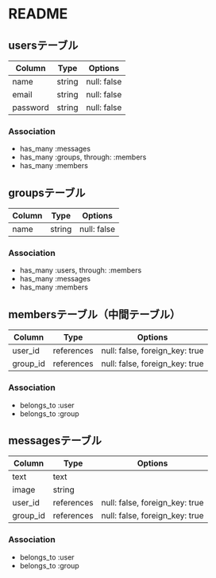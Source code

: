 # README

## usersテーブル
|Column|Type|Options|
|------|----|-------|
|name|string|null: false|
|email|string|null: false|
|password|string|null: false|

### Association
- has_many :messages
- has_many :groups, through: :members
- has_many :members



## groupsテーブル
|Column|Type|Options|
|------|----|-------|
|name|string|null: false|

### Association
- has_many :users, through: :members
- has_many :messages
- has_many :members

## membersテーブル（中間テーブル）
|Column|Type|Options|
|------|----|-------|
|user_id|references|null: false, foreign_key: true|
|group_id|references|null: false, foreign_key: true|

### Association
- belongs_to :user
- belongs_to :group



## messagesテーブル
|Column|Type|Options|
|------|----|-------|
|text|text||
|image|string||
|user_id|references|null: false, foreign_key: true|
|group_id|references|null: false, foreign_key: true|

### Association
- belongs_to :user
- belongs_to :group
